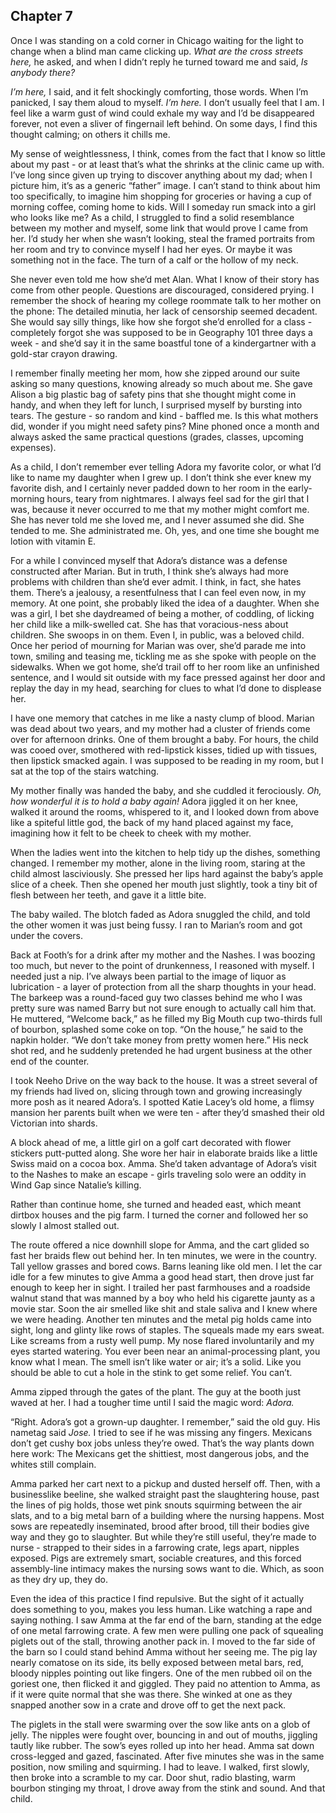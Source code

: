 ## Chapter 7

Once I was standing on a cold corner in Chicago waiting for the light to change when a blind man came clicking up. _What are the cross streets here,_ he asked, and when I didn’t reply he turned toward me and said, _Is anybody there?_

_I’m here,_ I said, and it felt shockingly comforting, those words. When I’m panicked, I say them aloud to myself. _I’m here._ I don’t usually feel that I am. I feel like a warm gust of wind could exhale my way and I’d be disappeared forever, not even a sliver of fingernail left behind. On some days, I find this thought calming; on others it chills me.

My sense of weightlessness, I think, comes from the fact that I know so little about my past - or at least that’s what the shrinks at the clinic came up with. I’ve long since given up trying to discover anything about my dad; when I picture him, it’s as a generic “father” image. I can’t stand to think about him too specifically, to imagine him shopping for groceries or having a cup of morning coffee, coming home to kids. Will I someday run smack into a girl who looks like me? As a child, I struggled to find a solid resemblance between my mother and myself, some link that would prove I came from her. I’d study her when she wasn’t looking, steal the framed portraits from her room and try to convince myself I had her eyes. Or maybe it was something not in the face. The turn of a calf or the hollow of my neck.

She never even told me how she’d met Alan. What I know of their story has come from other people. Questions are discouraged, considered prying. I remember the shock of hearing my college roommate talk to her mother on the phone: The detailed minutia, her lack of censorship seemed decadent. She would say silly things, like how she forgot she’d enrolled for a class - completely forgot she was supposed to be in Geography 101 three days a week - and she’d say it in the same boastful tone of a kindergartner with a gold-star crayon drawing.

I remember finally meeting her mom, how she zipped around our suite asking so many questions, knowing already so much about me. She gave Alison a big plastic bag of safety pins that she thought might come in handy, and when they left for lunch, I surprised myself by bursting into tears. The gesture - so random and kind - baffled me. Is this what mothers did, wonder if you might need safety pins? Mine phoned once a month and always asked the same practical questions (grades, classes, upcoming expenses).

As a child, I don’t remember ever telling Adora my favorite color, or what I’d like to name my daughter when I grew up. I don’t think she ever knew my favorite dish, and I certainly never padded down to her room in the early-morning hours, teary from nightmares. I always feel sad for the girl that I was, because it never occurred to me that my mother might comfort me. She has never told me she loved me, and I never assumed she did. She tended to me. She administrated me. Oh, yes, and one time she bought me lotion with vitamin E.

For a while I convinced myself that Adora’s distance was a defense constructed after Marian. But in truth, I think she’s always had more problems with children than she’d ever admit. I think, in fact, she hates them. There’s a jealousy, a resentfulness that I can feel even now, in my memory. At one point, she probably liked the idea of a daughter. When she was a girl, I bet she daydreamed of being a mother, of coddling, of licking her child like a milk-swelled cat. She has that voracious-ness about children. She swoops in on them. Even I, in public, was a beloved child. Once her period of mourning for Marian was over, she’d parade me into town, smiling and teasing me, tickling me as she spoke with people on the sidewalks. When we got home, she’d trail off to her room like an unfinished sentence, and I would sit outside with my face pressed against her door and replay the day in my head, searching for clues to what I’d done to displease her.

I have one memory that catches in me like a nasty clump of blood. Marian was dead about two years, and my mother had a cluster of friends come over for afternoon drinks. One of them brought a baby. For hours, the child was cooed over, smothered with red-lipstick kisses, tidied up with tissues, then lipstick smacked again. I was supposed to be reading in my room, but I sat at the top of the stairs watching.

My mother finally was handed the baby, and she cuddled it ferociously. _Oh, how wonderful it is to hold a baby again!_ Adora jiggled it on her knee, walked it around the rooms, whispered to it, and I looked down from above like a spiteful little god, the back of my hand placed against my face, imagining how it felt to be cheek to cheek with my mother.

When the ladies went into the kitchen to help tidy up the dishes, something changed. I remember my mother, alone in the living room, staring at the child almost lasciviously. She pressed her lips hard against the baby’s apple slice of a cheek. Then she opened her mouth just slightly, took a tiny bit of flesh between her teeth, and gave it a little bite.

The baby wailed. The blotch faded as Adora snuggled the child, and told the other women it was just being fussy. I ran to Marian’s room and got under the covers.

Back at Footh’s for a drink after my mother and the Nashes. I was boozing too much, but never to the point of drunkenness, I reasoned with myself. I needed just a nip. I’ve always been partial to the image of liquor as lubrication - a layer of protection from all the sharp thoughts in your head. The barkeep was a round-faced guy two classes behind me who I was pretty sure was named Barry but not sure enough to actually call him that. He muttered, “Welcome back,” as he filled my Big Mouth cup two-thirds full of bourbon, splashed some coke on top. “On the house,” he said to the napkin holder. “We don’t take money from pretty women here.” His neck shot red, and he suddenly pretended he had urgent business at the other end of the counter.

I took Neeho Drive on the way back to the house. It was a street several of my friends had lived on, slicing through town and growing increasingly more posh as it neared Adora’s. I spotted Katie Lacey’s old home, a flimsy mansion her parents built when we were ten - after they’d smashed their old Victorian into shards.

A block ahead of me, a little girl on a golf cart decorated with flower stickers putt-putted along. She wore her hair in elaborate braids like a little Swiss maid on a cocoa box. Amma. She’d taken advantage of Adora’s visit to the Nashes to make an escape - girls traveling solo were an oddity in Wind Gap since Natalie’s killing.

Rather than continue home, she turned and headed east, which meant dirtbox houses and the pig farm. I turned the corner and followed her so slowly I almost stalled out.

The route offered a nice downhill slope for Amma, and the cart glided so fast her braids flew out behind her. In ten minutes, we were in the country. Tall yellow grasses and bored cows. Barns leaning like old men. I let the car idle for a few minutes to give Amma a good head start, then drove just far enough to keep her in sight. I trailed her past farmhouses and a roadside walnut stand that was manned by a boy who held his cigarette jaunty as a movie star. Soon the air smelled like shit and stale saliva and I knew where we were heading. Another ten minutes and the metal pig holds came into sight, long and glinty like rows of staples. The squeals made my ears sweat. Like screams from a rusty well pump. My nose flared involuntarily and my eyes started watering. You ever been near an animal-processing plant, you know what I mean. The smell isn’t like water or air; it’s a solid. Like you should be able to cut a hole in the stink to get some relief. You can’t.

Amma zipped through the gates of the plant. The guy at the booth just waved at her. I had a tougher time until I said the magic word: _Adora._

“Right. Adora’s got a grown-up daughter. I remember,” said the old guy. His nametag said _Jose._ I tried to see if he was missing any fingers. Mexicans don’t get cushy box jobs unless they’re owed. That’s the way plants down here work: The Mexicans get the shittiest, most dangerous jobs, and the whites still complain.

Amma parked her cart next to a pickup and dusted herself off. Then, with a businesslike beeline, she walked straight past the slaughtering house, past the lines of pig holds, those wet pink snouts squirming between the air slats, and to a big metal barn of a building where the nursing happens. Most sows are repeatedly inseminated, brood after brood, till their bodies give way and they go to slaughter. But while they’re still useful, they’re made to nurse - strapped to their sides in a farrowing crate, legs apart, nipples exposed. Pigs are extremely smart, sociable creatures, and this forced assembly-line intimacy makes the nursing sows want to die. Which, as soon as they dry up, they do.

Even the idea of this practice I find repulsive. But the sight of it actually does something to you, makes you less human. Like watching a rape and saying nothing. I saw Amma at the far end of the barn, standing at the edge of one metal farrowing crate. A few men were pulling one pack of squealing piglets out of the stall, throwing another pack in. I moved to the far side of the barn so I could stand behind Amma without her seeing me. The pig lay nearly comatose on its side, its belly exposed between metal bars, red, bloody nipples pointing out like fingers. One of the men rubbed oil on the goriest one, then flicked it and giggled. They paid no attention to Amma, as if it were quite normal that she was there. She winked at one as they snapped another sow in a crate and drove off to get the next pack.

The piglets in the stall were swarming over the sow like ants on a glob of jelly. The nipples were fought over, bouncing in and out of mouths, jiggling tautly like rubber. The sow’s eyes rolled up into her head. Amma sat down cross-legged and gazed, fascinated. After five minutes she was in the same position, now smiling and squirming. I had to leave. I walked, first slowly, then broke into a scramble to my car. Door shut, radio blasting, warm bourbon stinging my throat, I drove away from the stink and sound. And that child.
